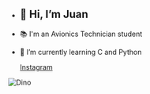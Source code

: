 - <h2>👋 Hi, I’m Juan
- 📚 I'm an Avionics Technician student
- 🌱 I’m currently learning C and Python

  [Instagram](instagram.com/montillajuanignacio)
  

 ![Dino](https://files.paredro.com/uploads/2018/09/El-Dinosaurio-de-Google-se-pone-festivo-Dino-Run-de-Chrome3.gif)
  

<!---
Monti3/Monti3 is a ✨ special ✨ repository because its `README.md` (this file) appears on your GitHub profile.
You can click the Preview link to take a look at your changes.
--->
